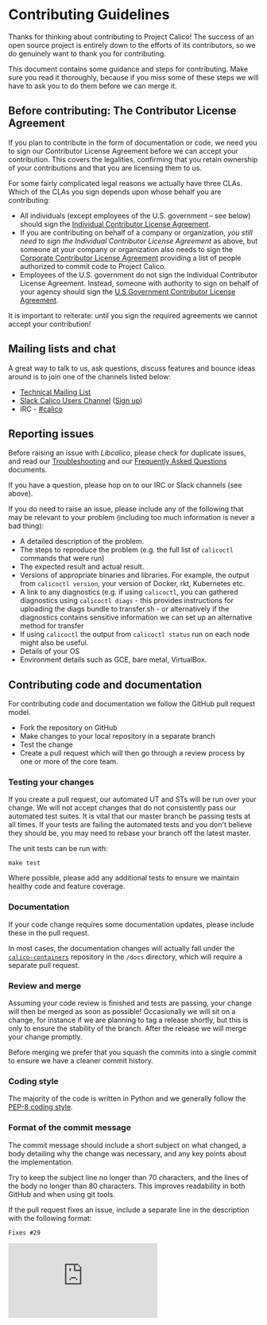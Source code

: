 # Contributing Guidelines

Thanks for thinking about contributing to Project Calico! The success of an
open source project is entirely down to the efforts of its contributors, so we
do genuinely want to thank you for contributing.

This document contains some guidance and steps for contributing. Make sure you
read it thoroughly, because if you miss some of these steps we will have to ask
you to do them before we can merge it.

## Before contributing: The Contributor License Agreement

If you plan to contribute in the form of documentation or code, we need you to
sign our Contributor License Agreement before we can accept your contribution.
This covers the legalities, confirming that you retain ownership of your
contributions and that you are licensing them to us.

For some fairly complicated legal reasons we actually have three CLAs.  Which
of the CLAs you sign depends upon whose behalf you are contributing:

- All individuals (except employees of the U.S. government – see below) should
  sign the [Individual Contributor License Agreement](http://www.projectcalico.org/community/Individual-Contributor-Agreement).
- If you are contributing on behalf of a company or organization, *you still
  need to sign the Individual Contributor License Agreement* as above, but
  someone at your company or organization also needs to sign the
  [Corporate Contributor License Agreement](http://www.projectcalico.org/community/corporate-contributor-agreement/)
  providing a list of people authorized to commit code to Project Calico.
- Employees of the U.S. government do not sign the Individual Contributor
  License Agreement.  Instead, someone with authority to sign on behalf of your
  agency should sign the [U.S Government Contributor License Agreement](http://www.projectcalico.org/community/us-government-contributor-agreement).

It is important to reiterate: until you sign the required agreements we cannot
accept your contribution!

## Mailing lists and chat

A great way to talk to us, ask questions, discuss features and bounce ideas
around is to join one of the channels listed below:

* [Technical Mailing List](http://lists.projectcalico.org/mailman/listinfo/calico-tech_lists.projectcalico.org)
* [Slack Calico Users Channel](https://calicousers.slack.com) ([Sign up](https://calicousers-slackin.herokuapp.com))
* IRC - [#calico](https://kiwiirc.com/client/irc.freenode.net/#calico)

## Reporting issues

Before raising an issue with *Libcalico*, please check for 
duplicate issues, and read our [Troubleshooting](https://github.com/projectcalico/calico-containers/blob/master/docs/Troubleshooting.md)
and our [Frequently Asked Questions](https://github.com/projectcalico/calico-containers/blob/master/docs/FAQ.md)
documents.

If you have a question, please hop on to our IRC or Slack channels (see above).

If you do need to raise an issue, please include any of the following that may
be relevant to your problem (including too much information is never
a bad thing):

-  A detailed description of the problem.
-  The steps to reproduce the problem (e.g. the full list of `calicoctl`
   commands that were run)
-  The expected result and actual result.
-  Versions of appropriate binaries and libraries.  For example, the output from
   `calicoctl version`, your version of Docker, rkt, Kubernetes etc.
-  A link to any diagnostics (e.g. if using `calicoctl`, you can gathered
   diagnostics using `calicoctl diags` - this provides instructions for 
   uploading the diags bundle to transfer.sh - or alternatively if the 
   diagnostics contains sensitive information we can set up an alternative
   method for transfer
-  If using `calicoctl` the output from `calicoctl status` run on each node
   might also be useful.
-  Details of your OS
-  Environment details such as GCE, bare metal, VirtualBox.
   

## Contributing code and documentation

For contributing code and documentation we follow the GitHub pull request
model. 

-  Fork the repository on GitHub
-  Make changes to your local repository in a separate branch
-  Test the change
-  Create a pull request which will then go through a review process by one or
   more of the core team.

### Testing your changes

If you create a pull request, our automated UT and STs will be run over your
change.  We will not accept changes that do not consistently pass our automated
test suites. It is vital that our master branch be passing tests at all times.
If your tests are failing the automated tests and you don't believe they should
be, you may need to rebase your branch off the latest master.

The unit tests can be run with:
```
make test
```

Where possible, please add any additional tests to ensure we maintain healthy
code and feature coverage.

### Documentation

If your code change requires some documentation updates, please include these
in the pull request.

In most cases, the documentation changes will actually fall under the
[`calico-containers`](https://github.com/projectcalico/calico-containers)
repository in the `/docs` directory, which will require a separate pull request.
           
### Review and merge

Assuming your code review is finished and tests are passing, your change will
then be merged as soon as possible!  Occasionally we will sit on a change, for
instance if we are planning to tag a release shortly, but this is only to
ensure the stability of the branch. After the release we will merge your change
promptly.

Before merging we prefer that you squash the commits into a single commit to
ensure we have a cleaner commit history.

### Coding style

The majority of the code is written in Python and we generally follow the
[PEP-8 coding style](https://www.python.org/dev/peps/pep-0008).

### Format of the commit message

The commit message should include a short subject on what changed, a body
detailing why the change was necessary, and any key points about the
implementation.

Try to keep the subject line no longer than 70 characters, and the lines of the
body no longer than 80 characters.  This improves readability in both GitHub 
and when using git tools.

If the pull request fixes an issue, include a separate line in the description
with the following format:

```
Fixes #29
```

[![Analytics](https://calico-ga-beacon.appspot.com/UA-52125893-3/libcalico/CONTRIBUTING.md?pixel)](https://github.com/igrigorik/ga-beacon)
